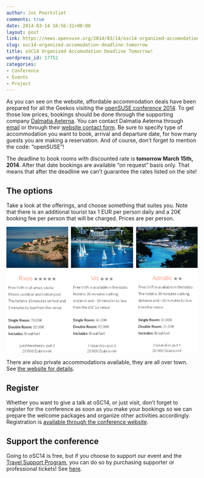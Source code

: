 ```yaml
---
author: Jos Poortvliet
comments: true
date: 2014-03-14 16:56:31+00:00
layout: post
link: https://news.opensuse.org/2014/03/14/osc14-organized-accomodation-deadline-tomorrow/
slug: osc14-organized-accomodation-deadline-tomorrow
title: oSC14 Organized Accomodation Deadline Tomorrow!
wordpress_id: 17752
categories:
- Conference
- Events
- Project
---
```


As you can see on the website, affordable accommodation deals have been prepared for all the Geekos visiting the [openSUSE conference 2014](https://conference.opensuse.org/). To get those low prices, bookings should be done through the supporting company [Dalmatia Aeterna](http://dalmatiaaeterna.hr/). You can contact Dalmatia Aeterna through [email](mailto:info@dalmatiaaeterna.hr) or through their [website contact form](http://dalmatiaaeterna.hr/contact/). Be sure to specify type of accommodation you want to book, arrival and departure date, for how many guests you are making a reservation. And of course, don’t forget to mention the code: “openSUSE”!

The deadline to book rooms with discounted rate is **tomorrow March 15th, 2014**. After that date bookings are available “on request” basis only. That means that after the deadline we can’t guarantee the rates listed on the site!


## The options


Take a look at the offerings, and choose something that suites you. Note that there is an additional tourist tax 1 EUR per person daily and a 20€ booking fee per person that will be charged. Prices are per person.

[![accommodation](/wp-content/uploads/2014/03/accommodation.png)](https://conference.opensuse.org/#accommodation)

There are also private accommodations available, they are all over town. See [the website for details](https://conference.opensuse.org/#accommodation).


## Register


Whether you want to give a talk at oSC14, or just visit, don’t forget to register for the conference as soon as you make your bookings so we can prepare the welcome packages and organize other activities accordingly. Registration is [available through the conference website](https://conference.opensuse.org/osem/conference/osc14/register).


## Support the conference


Going to oSC14 is free, but if you choose to support our event and the[ Travel Support Program](http://en.opensuse.org/openSUSE:Travel_Support_Program), you can do so by purchasing supporter or professional tickets! See [here](https://conference.opensuse.org/#tickets).
